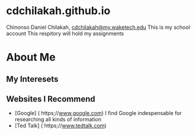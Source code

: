 # cdchilakah.github.io
Chinonso Daniel Chilakah, cdchilakah@my.waketech.edu
This is my school account
This respitory will hold my assignments
 # About Me
## My Interesets
## Websites I Recommend
- [Google] ( https;//www.google.com) I find Google indespensable for researching all kinds of information
- [Ted Talk] ( https;//www.tedtalk.com)